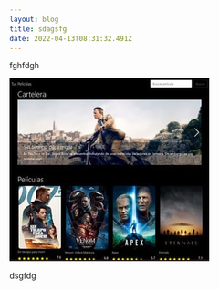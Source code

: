 ```yaml
---
layout: blog
title: sdagsfg
date: 2022-04-13T08:31:32.491Z
---
```

fghfdgh

![dfgsgd](/content/blog/p1.jpg "dfgdfsg")

dsgfdg